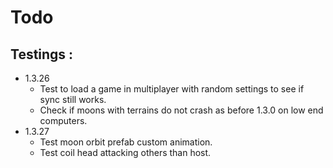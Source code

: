 # Todo

## Testings :
- 1.3.26
    - Test to load a game in multiplayer with random settings to see if sync still works.
    - Check if moons with terrains do not crash as before 1.3.0 on low end computers.
- 1.3.27
    - Test moon orbit prefab custom animation.
    - Test coil head attacking others than host.